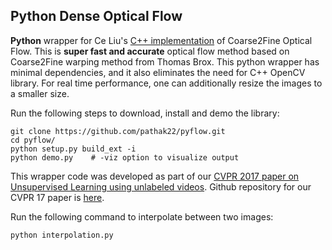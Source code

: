 ## Python Dense Optical Flow

**Python** wrapper for Ce Liu's [C++ implementation](https://people.csail.mit.edu/celiu/OpticalFlow/) of Coarse2Fine Optical Flow. This is **super fast and accurate** optical flow method based on Coarse2Fine warping method from Thomas Brox. This python wrapper has minimal dependencies, and it also eliminates the need for C++ OpenCV library. For real time performance, one can additionally resize the images to a smaller size.

Run the following steps to download, install and demo the library:
  ```Shell
  git clone https://github.com/pathak22/pyflow.git
  cd pyflow/
  python setup.py build_ext -i
  python demo.py    # -viz option to visualize output
  ```

This wrapper code was developed as part of our [CVPR 2017 paper on Unsupervised Learning using unlabeled videos](http://cs.berkeley.edu/~pathak/unsupervised_video/). Github repository for our CVPR 17 paper is [here](https://github.com/pathak22/unsupervised-video).

Run the following command to interpolate between two images:
  ```Shell
  python interpolation.py
  ```
